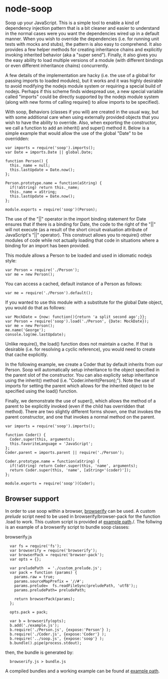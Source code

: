 node-soop
=========

Soop up your JavaScript. This is a simple tool to enable a kind of dependency injection
pattern that is a bit cleaner and easier to understand in the normal cases were you 
want the dependencies wired up in a default manner.  When you wish to override the 
dependencies (i.e. for running unit tests with mocks and stubs), the pattern is also
easy to comprehend.  It also provides a few helper methods for creating inheritance 
chains and explicitly invoking inherited behavior (aka a "super send"). Finally, it 
also gives you the easy ability to load multiple versions of a module (with different
bindings or even different inheritance chains) concurrently.

A few details of the implementation are hacky (i.e. the use of a global for passing
imports to loaded modules), but it works and it was highly desirable to avoid modifying
the nodejs module system or requiring a special build of nodejs. Perhaps if this 
scheme finds widespread use, a new special variable called "imports" could be directly
supported by the nodejs module system (along with new forms of calling require() to 
allow imports to be specified).

With soop, Behaviors (classes if you will) are created in the usual way, but with 
some additional care when using externally provided objects that you wish to have
the ability to override.  Also, when exporting the constructor, we call a function
to add an inherit() and super() method it.  Below is a simple example that would
allow the use of the global "Date" to be overridden:

    var imports = require('soop').imports();
    var Date = imports.Date || global.Date;

    function Person() {
      this._name = null;
      this.lastUpdate = Date.now();
    };

    Person.prototype.name = function(aString) {
      if(!aString) return this._name;
      this._name = aString;
      this.lastUpdate = Date.now();
    };

    module.exports = require('soop')(Person);

The use of the "||" operator in the import binding statement for Date ensures
that if there is a binding for Date, the code to the right of the "||" will
not execute (as a result of the short circuit evaluation attribute of 
JavaScript's "||" operator).  This construct allows you to require() other 
modules of code while not actually loading that code in situations where a 
binding for an import has been provided.

This module allows a Person to be loaded and used in idiomatic nodejs style:

    var Person = require('./Person');
    var me = new Person();

You can access a cached, default instance of a Person as follows:

    var me = require('./Person').default();

If you wanted to use this module with a substitute for the global Date object, you
would do that as follows:

    var MockDate = {now: function(){return 'a split second ago';}};
    var Person = require('soop').load('./Person', {Date: MockDate});
    var me = new Person();
    me.name('George');
    console.log(me.lastUpdate);

Unlike require(), the load() function does not maintain a cache.  If that is
desirable (i.e. for resolving a cyclic reference), you would need to create that 
cache explicitly.

In the following example, we create a Coder that by default inherits from our
Person. Soop will automatically setup inheritance to the object specified in
the parent slot of the constructor. You can also explicity setup inheritance
using the inherit() method (i.e. "Coder.inherit(Person);").  Note the use of
imports for setting the parent which allows for the inherited object to be 
specified using the load() function.

Finally, we demonstrate the use of super(), which allows the method of a parent
to be explicitly invoked (even if the child has overridden that method).  There
are two slightly different forms shown, one that invokes the parent constructor,
and one that invokes a normal method on the parent.

    var imports = require('soop').imports();

    function Coder() {
      Coder.super(this, arguments);
      this.favoriteLanguage = 'JavaScript';
    };
    Coder.parent = imports.parent || require('./Person');

    Coder.prototype.name = function(aString) {
      if(!aString) return Coder.super(this, 'name', arguments);
      return Coder.super(this, 'name', [aString+'(coder)']);
    };

    module.exports = require('soop')(Coder);

## Browser support

In order to use soop within a browser, [browserify](https://github.com/substack/node-browserify) 
can be used. A custom *prelude* script need to be used in browserify/browser-pack for the 
function .load to work. This custom script is provided at [example path](/example)./. The follwing is an example of a browserify script to bundle soop classes:

browserify.js
```
  var fs = require('fs');
  var browserify = require('browserify');
  var browserPack = require('browser-pack');
  var opts = {};

  var preludePath  = './custom_prelude.js';
  var pack = function (params) {
    params.raw = true;
    params.sourceMapPrefix = '//#';
    params.prelude=  fs.readFileSync(preludePath, 'utf8');;
    params.preludePath= preludePath;

    return browserPack(params);
  };

  opts.pack = pack;

  var b = browserify(opts);
  b.add('./example.js');
  b.require('./Person.js', {expose:'Person'} );
  b.require('./Coder.js', {expose:'Coder'} );
  b.require('../soop.js', {expose:'soop'} );
  b.bundle().pipe(process.stdout);
```
then, the bundle is generated by:
``` 
  browserify.js > bundle.js
```

A compiled bundles and a working example can be found at [example path](/example).

